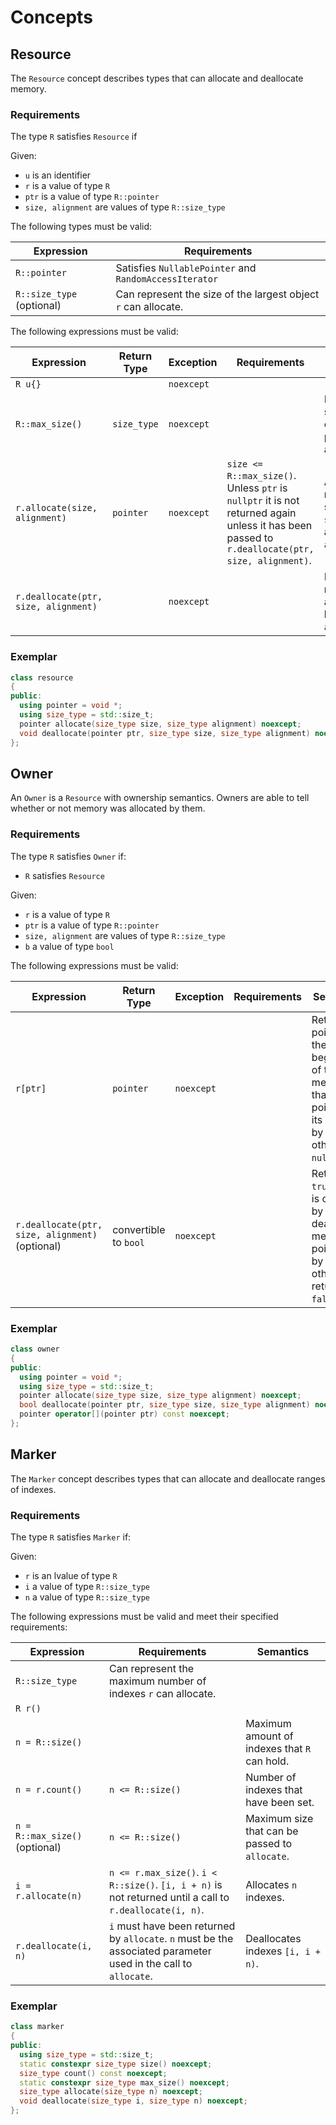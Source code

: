 # Concepts

## Resource

The `Resource` concept describes types that can allocate and deallocate memory.

### Requirements

The type `R` satisfies `Resource` if

Given:

* `u` is an identifier
* `r` is a value of type `R`
* `ptr` is a value of type `R::pointer`
* `size, alignment` are values of type `R::size_type`

The following types must be valid:

| Expression | Requirements | 
| ---------- | ------------ | 
| `R::pointer` |  Satisfies `NullablePointer` and `RandomAccessIterator` |
| `R::size_type` (optional) | Can represent the size of the largest object `r` can allocate. |

The following expressions must be valid:

| Expression | Return Type | Exception | Requirements | Semantics | 
| ---------- | ----------- | --------- | ------------ | --------- |
| `R u{}` | | `noexcept` | | |
| `R::max_size()` | `size_type` | `noexcept` | | Maximum size that can be passed to allocate. |
| `r.allocate(size, alignment)` | `pointer` | `noexcept` | `size <= R::max_size()`. Unless `ptr` is `nullptr` it is not returned again unless it has been passed to `r.deallocate(ptr, size, alignment)`. | Allocates memory suitable for `size` bytes, aligned to `alignment`. |
| `r.deallocate(ptr, size, alignment)` | | `noexcept` | | Deallocates memory allocated by `allocate`. |

### Exemplar

```cpp
class resource
{
public:
  using pointer = void *;
  using size_type = std::size_t;
  pointer allocate(size_type size, size_type alignment) noexcept;
  void deallocate(pointer ptr, size_type size, size_type alignment) noexcept;
};
```

## Owner 

An `Owner` is a `Resource` with ownership semantics. 
Owners are able to tell whether or not memory was allocated by them.

### Requirements

The type `R` satisfies `Owner` if:

* `R` satisfies `Resource`

Given:

* `r` is a value of type `R`
* `ptr` is a value of type `R::pointer`
* `size, alignment` are values of type `R::size_type`
* `b` a value of type `bool`

The following expressions must be valid:

| Expression | Return Type | Exception | Requirements | Semantics |
| ---------- | ----------- | --------- | ------------ | --------- |
| `r[ptr]` | `pointer` | `noexcept` | | Returns pointer to the beginning of the memory that `ptr` points to if its owned by `r` otherwise `nullptr`. |
| `r.deallocate(ptr, size, alignment)` (optional) | convertible to `bool` | `noexcept` | | Returns `true` if `ptr` is owned by `r` and deallocates memory pointed to by `ptr` otherwise returns `false`. |

### Exemplar

```cpp
class owner
{
public:
  using pointer = void *;
  using size_type = std::size_t;
  pointer allocate(size_type size, size_type alignment) noexcept;
  bool deallocate(pointer ptr, size_type size, size_type alignment) noexcept;
  pointer operator[](pointer ptr) const noexcept;
};
```

## Marker

The `Marker` concept describes types that can allocate and deallocate ranges of indexes.

### Requirements

The type `R` satisfies `Marker` if:

Given:
* `r` is an lvalue of type `R`
* `i` a value of type `R::size_type`
* `n` a value of type `R::size_type`

The following expressions must be valid and meet their specified requirements:

| Expression | Requirements | Semantics |
| ---------- | ------------ | --------- |
| `R::size_type` | Can represent the maximum number of indexes `r` can allocate. | |
| `R r()` | | |
| `n = R::size()` | | Maximum amount of indexes that `R` can hold. |
| `n = r.count()` | `n <= R::size()` | Number of indexes that have been set. |
| `n = R::max_size()` (optional) | `n <= R::size()` | Maximum size that can be passed to `allocate`. |
| `i = r.allocate(n)` | `n <= r.max_size()`. `i < R::size()`. `[i, i + n)` is not returned until a call to `r.deallocate(i, n)`. | Allocates `n` indexes. |
| `r.deallocate(i, n)` | `i` must have been returned by `allocate`. `n` must be the associated parameter used in the call to `allocate`. | Deallocates indexes `[i, i + n)`. |

### Exemplar

```cpp
class marker
{
public:
  using size_type = std::size_t;
  static constexpr size_type size() noexcept;
  size_type count() const noexcept;
  static constexpr size_type max_size() noexcept;
  size_type allocate(size_type n) noexcept;
  void deallocate(size_type i, size_type n) noexcept;
};
```